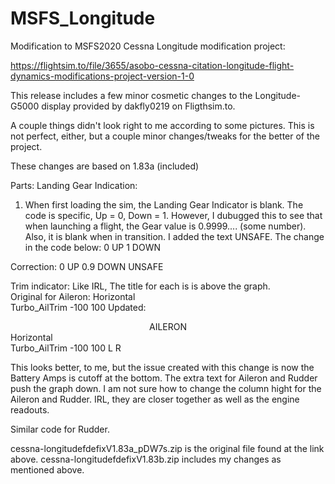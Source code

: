 # MSFS_Longitude
Modification to MSFS2020 Cessna Longitude modification project:


https://flightsim.to/file/3655/asobo-cessna-citation-longitude-flight-dynamics-modifications-project-version-1-0

This release includes a few minor cosmetic changes to the Longitude-G5000 display provided by dakfly0219 on Fligthsim.to.

A couple things didn't look right to me according to some pictures. This is not perfect, either, but a couple minor changes/tweaks for the better of the project.

These changes are based on 1.83a (included)

Parts:
Landing Gear Indication:
1. When first loading the sim, the Landing Gear Indicator is blank.  The code is specific, Up = 0, Down = 1.  However, I dubugged this to see that when launching a flight, the Gear value is 0.9999.... (some number).  Also, it is blank when in transition. I added the text UNSAFE. 
The change in the code below:
						<If>
							<Condition>
								<Equal>
									<Simvar name="GEAR POSITION" unit="number"/>
									<Constant>0</Constant>
								</Equal>
							</Condition>
							<Then>UP</Then>
							<Else>
								<If>
									<Condition>
										<Equal>
											<Simvar name="GEAR POSITION" unit="number"/>
											<Constant>1</Constant>
										</Equal>
									</Condition>
									<Then>DOWN</Then>
									<Else></Else>
								</If>
							</Else>
						</If>
            
Correction:
						<If>
							<Condition>
								<Equal>
									<Simvar name="GEAR POSITION" unit="number"/>
									<Constant>0</Constant>
								</Equal>
							</Condition>
							<Then>UP</Then>
							<Else>
								<If>
									<Condition>
										<Greater>
											<Simvar name="GEAR POSITION" unit="number"/>
											<Constant>0.9</Constant>
										</Greater>
									</Condition>
									<Then>DOWN</Then>
									<Else>UNSAFE</Else>
								</If>
							</Else>
						</If>
            
Trim indicator:
Like IRL, The title for each is is above the graph.  
Original for Aileron:
				<Gauge>
					<Type>Horizontal</Type>							
					<Style>
						<Width>50</Width>
						<ReverseY>True</ReverseY>
					</Style>
					<ID>Turbo_AilTrim</ID>
					<Title>AIL</Title>
					<Unit></Unit>
					<Minimum>-100</Minimum>
					<Maximum>100</Maximum>
					<Value>
						<Simvar name="AILERON TRIM PCT" unit="percent"/>
					</Value>
					<BeginText></BeginText>
					<EndText></EndText>
				</Gauge>
Updated:
				<Text>
					<Center fontsize="18">AILERON</Center>
				</Text>
				<Gauge>
					<Type>Horizontal</Type>							
					<Style>
						<Width>50</Width>
						<ReverseY>True</ReverseY>
					</Style>
					<ID>Turbo_AilTrim</ID>
					<Title></Title>
					<Unit></Unit>
					<Minimum>-100</Minimum>
					<Maximum>100</Maximum>
					<Value>
						<Simvar name="AILERON TRIM PCT" unit="percent"/>
					</Value>
					<BeginText>L</BeginText>
					<EndText>R</EndText>
				</Gauge>

This looks better, to me, but the issue created with this change is now the Battery Amps is cutoff at the bottom.  The extra text for Aileron and Rudder push the graph down.  I am not sure how to change the column hight for the Aileron and Rudder.  IRL, they are closer together as well as the engine readouts.

Similar code for Rudder.

cessna-longitudefdefixV1.83a_pDW7s.zip is the original file found at the link above.
cessna-longitudefdefixV1.83b.zip includes my changes as mentioned above.
